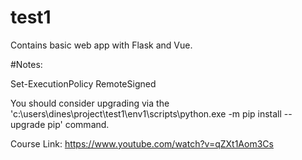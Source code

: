 # test1
Contains basic web app with Flask and Vue.

#Notes:

Set-ExecutionPolicy RemoteSigned

You should consider upgrading via the 'c:\users\dines\project\test1\env1\scripts\python.exe -m pip install --upgrade pip' command.

Course Link: https://www.youtube.com/watch?v=qZXt1Aom3Cs